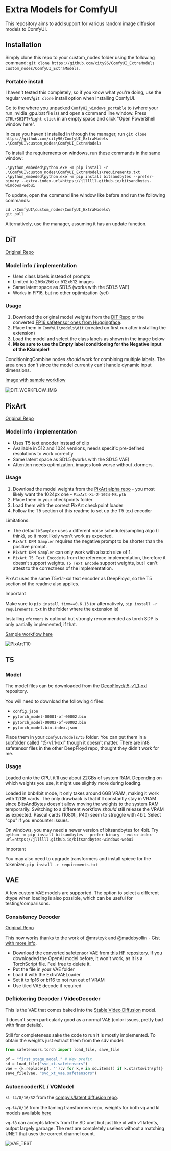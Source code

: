 # Extra Models for ComfyUI

This repository aims to add support for various random image diffusion models to ComfyUI.

## Installation

Simply clone this repo to your custom_nodes folder using the following command: `git clone https://github.com/city96/ComfyUI_ExtraModels custom_nodes/ComfyUI_ExtraModels`.

### Portable install

I haven't tested this completely, so if you know what you're doing, use the regular venv/`git clone` install option when installing ComfyUI.

Go to the where you unpacked `ComfyUI_windows_portable` to (where your run_nvidia_gpu.bat file is) and open a command line window. Press `CTRL+SHIFT+Right click` in an empty space and click "Open PowerShell window here".

In case you haven't installed in through the manager, run `git clone https://github.com/city96/ComfyUI_ExtraModels .\ComfyUI\custom_nodes\ComfyUI_ExtraModels`

To install the requirements on windows, run these commands in the same window:
```
.\python_embeded\python.exe -m pip install -r  .\ComfyUI\custom_nodes\ComfyUI_ExtraModels\requirements.txt
.\python_embeded\python.exe -m pip install bitsandbytes --prefer-binary --extra-index-url=https://jllllll.github.io/bitsandbytes-windows-webui
```

To update, open the command line window like before and run the following commands:

```
cd .\ComfyUI\custom_nodes\ComfyUI_ExtraModels\
git pull
```

Alternatively, use the manager, assuming it has an update function.


## DiT

[Original Repo](https://github.com/facebookresearch/DiT)

### Model info / implementation
- Uses class labels instead of prompts
- Limited to 256x256 or 512x512 images
- Same latent space as SD1.5 (works with the SD1.5 VAE)
- Works in FP16, but no other optimization (yet)

### Usage

1. Download the original model weights from the [DiT Repo](https://github.com/facebookresearch/DiT) or the converted [FP16 safetensor ones from Huggingface](https://huggingface.co/city96/DiT/tree/main).
2. Place them in `ComfyUI\models\dit` (created on first run after installing the extension)
3. Load the model and select the class labels as shown in the image below
4. **Make sure to use the Empty label conditioning for the Negative input of the KSampler!**

ConditioningCombine nodes *should* work for combining multiple labels. The area ones don't since the model currently can't handle dynamic input dimensions.

[Image with sample workflow](https://github.com/city96/ComfyUI_ExtraModels/assets/125218114/33bfb812-23ea-4bb0-b1e2-082756e53010)

![DIT_WORKFLOW_IMG](https://github.com/city96/ComfyUI_ExtraModels/assets/125218114/cdd4ec94-b0eb-436a-bf23-a3bcef8d7b90)


## PixArt

[Original Repo](https://github.com/PixArt-alpha/PixArt-alpha)

### Model info / implementation
- Uses T5 text encoder instead of clip
- Available in 512 and 1024 versions, needs specific pre-defined resolutions to work correctly
- Same latent space as SD1.5 (works with the SD1.5 VAE)
- Attention needs optimization, images look worse without xformers.

### Usage

1. Download the model weights from the [PixArt alpha repo](https://huggingface.co/PixArt-alpha/PixArt-alpha/tree/main) - you most likely want the 1024px one - `PixArt-XL-2-1024-MS.pth`
2. Place them in your checkpoints folder
3. Load them with the correct PixArt checkpoint loader
4. Follow the T5 section of this readme to set up the T5 text encoder

Limitations:
- The default `KSampler` uses a different noise schedule/sampling algo (I think), so it most likely won't work as expected.
- `PixArt DPM Sampler` requires the negative prompt to be shorter than the positive prompt.
- `PixArt DPM Sampler` can only work with a batch size of 1.
- `PixArt T5 Text Encode` is from the reference implementation, therefore it doesn't support weights. `T5 Text Encode` support weights, but I can't attest to the correctness of the implementation.

PixArt uses the same T5v1.1-xxl text encoder as DeepFloyd, so the T5 section of the readme also applies.

> [!IMPORTANT]  
> Make sure to `pip install timm==0.6.13` (or alternatively, `pip install -r requirements.txt` in the folder where the extension is)
> 
> Installing `xformers` is optional but strongly recommended as torch SDP is only partially implemented, if that.

[Sample workflow here](https://github.com/city96/ComfyUI_ExtraModels/files/13481704/PixArtV2.json)

![PixArtT10](https://github.com/city96/ComfyUI_ExtraModels/assets/125218114/e709da33-d313-43a0-bdbf-b6e84bde14e7)

## T5
### Model

The model files can be downloaded from the [DeepFloyd/t5-v1_1-xxl](https://huggingface.co/DeepFloyd/t5-v1_1-xxl/tree/main) repository.

You will need to download the following 4 files:
 - `config.json`
 - `pytorch_model-00001-of-00002.bin`
 - `pytorch_model-00002-of-00002.bin`
 - `pytorch_model.bin.index.json`

Place them in your `ComfyUI/models/t5` folder. You can put them in a subfolder called "t5-v1.1-xxl" though it doesn't matter. There are int8 safetensor files in the other DeepFloyd repo, thought they didn't work for me.

### Usage

Loaded onto the CPU, it'll use about 22GBs of system RAM. Depending on which weights you use, it might use slightly more during loading.

Loaded in bnb4bit mode, it only takes around 6GB VRAM, making it work with 12GB cards. The only drawback is that it'll constantly stay in VRAM since BitsAndBytes doesn't allow moving the weights to the system RAM temporarily. Switching to a different workflow *should* still release the VRAM as expected. Pascal cards (1080ti, P40) seem to struggle with 4bit. Select "cpu" if you encounter issues.

On windows, you may need a newer version of bitsandbytes for 4bit. Try `python -m pip install bitsandbytes --prefer-binary --extra-index-url=https://jllllll.github.io/bitsandbytes-windows-webui`

> [!IMPORTANT]  
> You may also need to upgrade transformers and install spiece for the tokenizer. `pip install -r requirements.txt`


## VAE

A few custom VAE models are supported. The option to select a different dtype when loading is also possible, which can be useful for testing/comparisons.

### Consistency Decoder

[Original Repo](https://github.com/openai/consistencydecoder)

This now works thanks to the work of @mrsteyk and @madebyollin - [Gist with more info](https://gist.github.com/madebyollin/865fa6a18d9099351ddbdfbe7299ccbf).

- Download the converted safetensor VAE from [this HF repository](https://huggingface.co/mrsteyk/consistency-decoder-sd15/blob/main/stk_consistency_decoder_amalgamated.safetensors). If you downloaded the OpenAI model before, it won't work, as it is a TorchScript file. Feel free to delete it.
- Put the file in your VAE folder
- Load it with the ExtraVAELoader
- Set it to fp16 or bf16 to not run out of VRAM
- Use tiled VAE decode if required

### Deflickering Decoder / VideoDecoder

This is the VAE that comes baked into the [Stable Video Diffusion](https://stability.ai/news/stable-video-diffusion-open-ai-video-model) model.

It doesn't seem particularly good as a normal VAE (color issues, pretty bad with finer details).

Still for completeness sake the code to run it is mostly implemented. To obtain the weights just extract them from the sdv model:

```py
from safetensors.torch import load_file, save_file

pf = "first_stage_model." # Key prefix
sd = load_file("svd_xt.safetensors")
vae = {k.replace(pf, ''):v for k,v in sd.items() if k.startswith(pf)}
save_file(vae, "svd_xt_vae.safetensors")
```

### AutoencoderKL / VQModel

`kl-f4/8/16/32` from the [compvis/latent diffusion repo](https://github.com/CompVis/latent-diffusion/tree/main#pretrained-autoencoding-models).

`vq-f4/8/16` from the taming transformers repo, weights for both vq and kl models available [here](https://ommer-lab.com/files/latent-diffusion/)

`vq-f8` can accepts latents from the SD unet but just like xl with v1 latents, output largely garbage. The rest are completely useless without a matching UNET that uses the correct channel count.

![VAE_TEST](https://github.com/city96/ComfyUI_ExtraModels/assets/125218114/316c7029-ee78-4ff7-a46a-b56ef91477eb)
